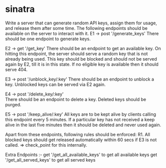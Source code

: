 # sinatra

Write a server that can generate random API keys, assign them for usage, and release them after some time. The following endpoints should be available on the server to interact with it.
E1 -> post '/generate_keys'
There should be one endpoint to generate keys.

E2 -> get '/get_key'
There should be an endpoint to get an available key. On hitting this endpoint, the server should serve a random key that is not already being used. This key should be blocked and should not be served again by E2, till it is in this state. If no eligible key is available then it should serve 404.

E3 -> post '/unblock_key/:key'
There should be an endpoint to unblock a key. Unblocked keys can be served via E2 again.

E4 -> post '/delete_key/:key'  
There should be an endpoint to delete a key. Deleted keys should be purged.

E5 -> post '/keep_alive/:key'
All keys are to be kept alive by clients calling this endpoint every 5 minutes. If a particular key has not received a keep alive in the last five minutes then it should be deleted and never used again.

Apart from these endpoints, following rules should be enforced:
R1. All blocked keys should get released automatically within 60 secs if E3 is not called.  => check_point for this internally.

Extra Endpoints :-
get '/get_all_available_keys' to get all available keys
get '/get_all_served_keys' to get all served keys
